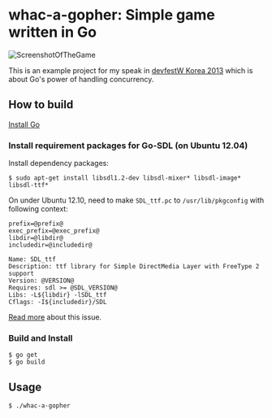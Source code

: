 # whac-a-gopher: Simple game written in Go

![ScreenshotOfTheGame](https://lh4.googleusercontent.com/-QqMLiacnqaE/UTRT047USNI/AAAAAAAACSA/52djbhOWATI/s625/%EC%8A%A4%ED%81%AC%EB%A6%B0%EC%83%B7%2C+2013-03-04+16%3A55%3A08.png)

This is an example project for my speak in [devfestW Korea 2013][3]
which is about Go's power of handling concurrency.

## How to build

[Install Go][1]

### Install requirement packages for Go-SDL (on Ubuntu 12.04)

Install dependency packages:

    $ sudo apt-get install libsdl1.2-dev libsdl-mixer* libsdl-image* libsdl-ttf*

On under Ubuntu 12.10, need to make `SDL_ttf.pc` to `/usr/lib/pkgconfig` with
following context:

    prefix=@prefix@
    exec_prefix=@exec_prefix@
    libdir=@libdir@
    includedir=@includedir@

    Name: SDL_ttf
    Description: ttf library for Simple DirectMedia Layer with FreeType 2 support
    Version: @VERSION@
    Requires: sdl >= @SDL_VERSION@
    Libs: -L${libdir} -lSDL_ttf
    Cflags: -I${includedir}/SDL

[Read more][2] about this issue.

### Build and Install

    $ go get
    $ go build

## Usage

    $ ./whac-a-gopher

[1]:http://golang.org/doc/install
[2]:https://github.com/banthar/Go-SDL/issues/35#issuecomment-3597261
[3]:https://sites.google.com/site/2013devfestwkorea
